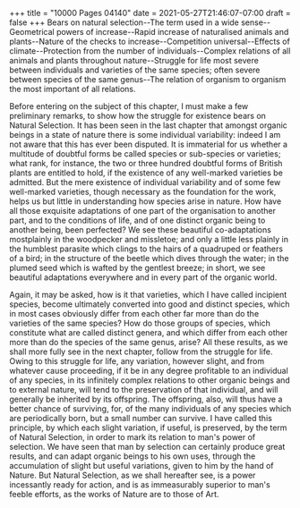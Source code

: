 +++
title = "10000 Pages 04140"
date = 2021-05-27T21:46:07-07:00
draft = false
+++
Bears on natural selection--The term used in a wide sense--Geometrical powers of increase--Rapid increase of naturalised animals and plants--Nature of the checks to increase--Competition universal--Effects of climate--Protection from the number of individuals--Complex relations of all animals and plants throughout nature--Struggle for life most severe between individuals and varieties of the same species; often severe between species of the same genus--The relation of organism to organism the most important of all relations.

Before entering on the subject of this chapter, I must make a few preliminary remarks, to show how the struggle for existence bears on Natural Selection. It has been seen in the last chapter that amongst organic beings in a state of nature there is some individual variability: indeed I am not aware that this has ever been disputed. It is immaterial for us whether a multitude of doubtful forms be called species or sub-species or varieties; what rank, for instance, the two or three hundred doubtful forms of British plants are entitled to hold, if the existence of any well-marked varieties be admitted. But the mere existence of individual variability and of some few well-marked varieties, though necessary as the foundation for the work, helps us but little in understanding how species arise in nature. How have all those exquisite adaptations of one part of the organisation to another part, and to the conditions of life, and of one distinct organic being to another being, been perfected? We see these beautiful co-adaptations mostplainly in the woodpecker and missletoe; and only a little less plainly in the humblest parasite which clings to the hairs of a quadruped or feathers of a bird; in the structure of the beetle which dives through the water; in the plumed seed which is wafted by the gentlest breeze; in short, we see beautiful adaptations everywhere and in every part of the organic world.

Again, it may be asked, how is it that varieties, which I have called incipient species, become ultimately converted into good and distinct species, which in most cases obviously differ from each other far more than do the varieties of the same species? How do those groups of species, which constitute what are called distinct genera, and which differ from each other more than do the species of the same genus, arise? All these results, as we shall more fully see in the next chapter, follow from the struggle for life. Owing to this struggle for life, any variation, however slight, and from whatever cause proceeding, if it be in any degree profitable to an individual of any species, in its infinitely complex relations to other organic beings and to external nature, will tend to the preservation of that individual, and will generally be inherited by its offspring. The offspring, also, will thus have a better chance of surviving, for, of the many individuals of any species which are periodically born, but a small number can survive. I have called this principle, by which each slight variation, if useful, is preserved, by the term of Natural Selection, in order to mark its relation to man's power of selection. We have seen that man by selection can certainly produce great results, and can adapt organic beings to his own uses, through the accumulation of slight but useful variations, given to him by the hand of Nature. But Natural Selection, as we shall hereafter see, is a power incessantly ready for action, and is as immeasurably superior to man's feeble efforts, as the works of Nature are to those of Art.
